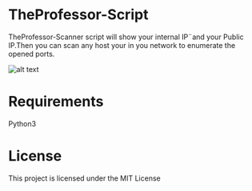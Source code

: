 # TheProfessor-Script
TheProfessor-Scanner script will show your internal IP¨and your Public IP.Then you can scan any host your in you network to enumerate the opened ports.

![alt text](https://i.imgur.com/wgKNNrU.png)

# Requirements
Python3

# License
This project is licensed under the MIT License


